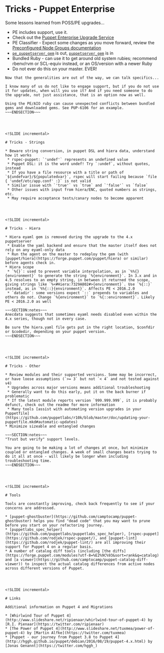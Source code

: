 <!SLIDE incremental>

# Tricks - Puppet Enterprise

Some lessons learned from POSS/PE upgrades...

* PE includes support, use it.
* Check out the [Puppet Enterprise Upgrade Service](https://m.box.com/shared_item/https%3A%2F%2Fpuppet.app.box.com%2Fs%2Fcrb2vv3z6ssc4dxhe8kwwt3yiba3jyt7)
* PE Classifier - Expect some changes as you move forward, review the [Preconfigured Node Groups documentation](https://docs.puppet.com/pe/latest/console_classes_groups_preconfigured_groups.html)
* [`pe_puppetserver_gem`](https://forge.puppet.com/puppetlabs/pe_puppetserver_gem) is out, [`puppetserver_gem`](https://forge.puppet.com/puppetlabs/puppetserver_gem) is in
* Bundled Ruby - can use it to get around old system rubies; recommend rbenv/rvm or SCL-equiv instead, or an OS/version with a newer Ruby
 * Do not ever do this on your master. EVER!

~~~SECTION:notes~~~
Now that the generalities are out of the way, we can talk specifics...

I know many of us do not like to engage support, but if you do not use it for updates, when will you use it? And if you need someone to do the upgrade, not just assistance, that is an option now as well.

Using the PE/AIO ruby can cause unexpected conflicts between bundled gems and downloaded gems. See PUP-6106 for an example.
~~~ENDSECTION~~~




<!SLIDE incremental>

# Tricks - Strings

* Beware string conversion, in puppet DSL and hiera data, understand how it works
 * rspec-puppet: `'undef'` represents an undefined value
 * Puppet DSL: it is the word undef! Try `:undef`, without quotes, instead
 * If you have a file resource with a title or path of `${undefvar}/${populatedvar}`, rspec will start failing because `file { 'undef/etc/app.conf' :}` is not valid
 * Similar issue with `'true'` vs `true` and `'false'` vs `false`
 * Other issues with input from hiera/ENC, quoted numbers as strings, etc.
 * May require acceptance tests/canary nodes to become apparent




<!SLIDE incremental>

# Tricks - Hiera

* Hiera eyaml gem is removed during the upgrade to the 4.x puppetserver
 * Enable the yaml backend and ensure that the master itself does not rely on any eyaml-only data
 * Run the agent on the master to redeploy the gem (with [puppet/hiera](https://forge.puppet.com/puppet/hiera) or similar) before agents check in.
* Hiera scope
 * `%{}`: used to prevent variable interpolation, as in `%%{}{environment}` to generate the string `%{environment}`. In 3.x and in 4.5 resolves to an empty string, in between it returned the scope, giving strings like `%<#Hiera:7329A802#>{environment}`. Use `%{::}` instead, as in `%%{::}{environment}`. Affects PE < 2016.2.0
 * `datadir`: some versions expect `::` prepends to variables and others do not. Change `%{environment}` to `%{::environment}`. Likely PE < 2016.2.0 as well

~~~SECTION:notes~~~
Anecdata suggests that sometimes eyaml needs disabled even within the 4.x series, though not in every case.

Be sure the hiera.yaml file gets put in the right location, $confdir or $codedir, depending on your puppet version.
~~~ENDSECTION~~~




<!SLIDE incremental>

# Tricks - Other

* Review modules and their supported versions. Some may be incorrect, or have loose assumptions (`>= 3` but not `< 4` and not tested against v4)
 * Upgrades across major versions means additional troubleshooting
 * Generally want to do this early, put it on the back burner if problematic
 * If the latest module reports version `999.999.999`, it is probably defunct, check out the readme for more information
 * Many tools [assist with automating version upgrades in your Puppetfile](https://github.com/puppetlabs/r10k/blob/master/doc/updating-your-puppetfile.mkd#automatic-updates)
* Minimize sizeable and entangled changes

~~~SECTION:notes~~~
"Trust but verify" support levels.

You are going to be making a lot of changes at once, but minimize coupled or entangled changes. A week of small changes beats trying to do it all at once - will likely be longer when including troubleshooting time.
~~~ENDSECTION~~~




<!SLIDE incremental>

# Tools

Tools are constantly improving, check back frequently to see if your concerns are addressed.

* [puppet-ghostbuster](https://github.com/camptocamp/puppet-ghostbuster) helps you find "dead code" that you may want to prune before you start on your refactoring journey.
* [puppetlabs_spec_helper](https://github.com/puppetlabs/puppetlabs_spec_helper), [rspec-puppet](https://github.com/rodjek/rspec-puppet/), and [puppet-lint](https://github.com/rodjek/puppet-lint/) are all improving their support for Puppet 4 on a regular basis.
* A number of catalog diff tools (including [the diffs](https://forge.puppet.com/modules?utf-8=%E2%9C%93&sort=rank&q=catalog) and [a viewer](https://github.com/camptocamp/puppet-catalog-diff-viewer)) to inspect the actual catalog differences from active nodes across different versions of Puppet.




<!SLIDE incremental>

# Links

Additional information on Puppet 4 and Migrations

* [Whirlwind Tour of Puppet 4](http://www.slideshare.net/ripienaar/whirlwind-tour-of-puppet-4) by [R.I. Pienaar](https://twitter.com/ripienaar)
* [The Power of Puppet 4](http://www.slideshare.net/tuxmea/power-of-puppet-4) by [Martin Alfke](https://twitter.com/tuxmea)
* [Puppet - our journey from Puppet 3.8 to Puppet 4](http://hggh.github.io/puppet/debian/2016/08/19/puppet-4.x.html) by [Jonas Genannt](https://twitter.com/hggh_)


